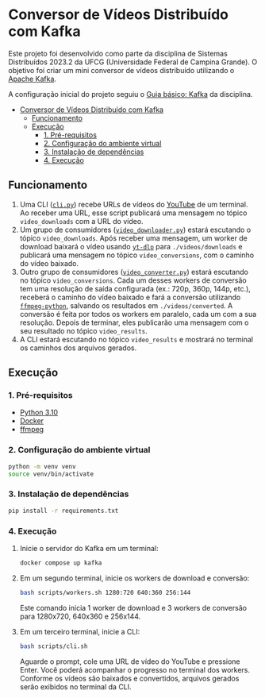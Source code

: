 # Conversor de Vídeos Distribuído com Kafka

Este projeto foi desenvolvido como parte da disciplina de Sistemas Distribuídos 2023.2 da UFCG (Universidade Federal de
Campina Grande). O objetivo foi criar um mini conversor de vídeos distribuído utilizando o [Apache
Kafka](https://kafka.apache.org).

A configuração inicial do projeto seguiu o [Guia básico:
Kafka](https://raissonsouto.notion.site/Guia-b-sico-Kafka-8dfda6e07595409380e36202d000455c) da disciplina.

- [Conversor de Vídeos Distribuído com Kafka](#conversor-de-vídeos-distribuído-com-kafka)
  - [Funcionamento](#funcionamento)
  - [Execução](#execução)
    - [1. Pré-requisitos](#1-pré-requisitos)
    - [2. Configuração do ambiente virtual](#2-configuração-do-ambiente-virtual)
    - [3. Instalação de dependências](#3-instalação-de-dependências)
    - [4. Execução](#4-execução)

## Funcionamento

1. Uma CLI ([`cli.py`](./src/cli.py)) recebe URLs de vídeos do [YouTube](https://www.youtube.com) de um terminal.
   Ao receber uma URL, esse script publicará uma mensagem no tópico `video_downloads` com a URL do vídeo.
2. Um grupo de consumidores ([`video_downloader.py`](./src/video_downloader.py)) estará escutando o tópico
   `video_downloads`. Após receber uma mensagem, um worker de download baixará o vídeo usando
   [`yt-dlp`](https://github.com/yt-dlp/yt-dlp) para `./videos/downloads` e publicará uma mensagem no tópico
   `video_conversions`, com o caminho do vídeo baixado.
3. Outro grupo de consumidores ([`video_converter.py`](./src/video_converter.py)) estará escutando no tópico
   `video_conversions`. Cada um desses workers de conversão tem uma resolução de saída configurada (ex.: 720p, 360p,
   144p, etc.), receberá o caminho do vídeo baixado e fará a conversão utilizando
   [`ffmpeg-python`](https://github.com/kkroening/ffmpeg-python), salvando os resultados em `./videos/converted`. A
   conversão é feita por todos os workers em paralelo, cada um com a sua resolução. Depois de terminar, eles publicarão
   uma mensagem com o seu resultado no tópico `video_results`.
4. A CLI estará escutando no tópico `video_results` e mostrará no terminal os caminhos dos arquivos gerados.

## Execução

### 1. Pré-requisitos

- [Python 3.10](https://www.python.org/downloads/)
- [Docker](https://docs.docker.com/engine/install/)
- [ffmpeg](https://ffmpeg.org/download.html)

### 2. Configuração do ambiente virtual

```bash
python -m venv venv
source venv/bin/activate
```

### 3. Instalação de dependências

```bash
pip install -r requirements.txt
```

### 4. Execução

1. Inicie o servidor do Kafka em um terminal:

   ```bash
   docker compose up kafka
   ```

2. Em um segundo terminal, inicie os workers de download e conversão:

   ```bash
   bash scripts/workers.sh 1280:720 640:360 256:144

   ```

   Este comando inicia 1 worker de download e 3 workers de conversão para 1280x720, 640x360 e 256x144.

3. Em um terceiro terminal, inicie a CLI:

   ```bash
   bash scripts/cli.sh
   ```

   Aguarde o prompt, cole uma URL de vídeo do YouTube e pressione Enter. Você poderá acompanhar o progresso no terminal
   dos workers. Conforme os vídeos são baixados e convertidos, arquivos gerados serão exibidos no terminal da CLI.
